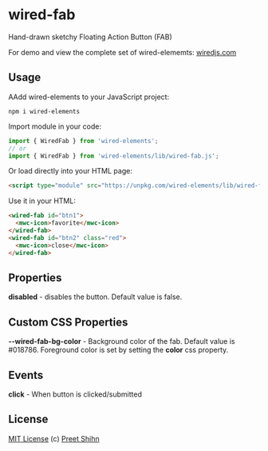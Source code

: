 # wired-fab
Hand-drawn sketchy Floating Action Button (FAB)

For demo and view the complete set of wired-elememts: [wiredjs.com](http://wiredjs.com/)

## Usage

AAdd wired-elements to your JavaScript project:
```
npm i wired-elements
```

Import module in your code:

```javascript
import { WiredFab } from 'wired-elements';
// or
import { WiredFab } from 'wired-elements/lib/wired-fab.js';
```

Or load directly into your HTML page:
```html
<script type="module" src="https://unpkg.com/wired-elements/lib/wired-fab.js?module"></script>
```

Use it in your HTML:
```html
<wired-fab id="btn1">
  <mwc-icon>favorite</mwc-icon>
</wired-fab>
<wired-fab id="btn2" class="red">
  <mwc-icon>close</mwc-icon>
</wired-fab>
```

## Properties

**disabled** - disables the button. Default value is false. 

## Custom CSS Properties

**--wired-fab-bg-color** - Background color of the fab. Default value is #018786. Foreground color is set by setting the **color** css property.

## Events

**click** - When button is clicked/submitted

## License
[MIT License](https://github.com/rough-stuff/wired-elements/blob/master/LICENSE) (c) [Preet Shihn](https://twitter.com/preetster)